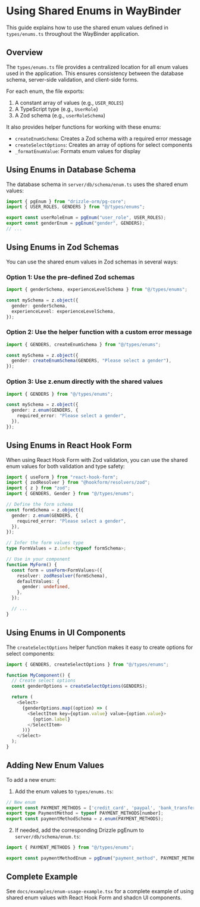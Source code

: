 # Using Shared Enums in WayBinder

This guide explains how to use the shared enum values defined in `types/enums.ts` throughout the WayBinder application.

## Overview

The `types/enums.ts` file provides a centralized location for all enum values used in the application. This ensures consistency between the database schema, server-side validation, and client-side forms.

For each enum, the file exports:

1. A constant array of values (e.g., `USER_ROLES`)
2. A TypeScript type (e.g., `UserRole`)
3. A Zod schema (e.g., `userRoleSchema`)

It also provides helper functions for working with these enums:

- `createEnumSchema`: Creates a Zod schema with a required error message
- `createSelectOptions`: Creates an array of options for select components
- `_formatEnumValue`: Formats enum values for display

## Using Enums in Database Schema

The database schema in `server/db/schema/enum.ts` uses the shared enum values:

```typescript
import { pgEnum } from "drizzle-orm/pg-core";
import { USER_ROLES, GENDERS } from "@/types/enums";

export const userRoleEnum = pgEnum("user_role", USER_ROLES);
export const genderEnum = pgEnum("gender", GENDERS);
// ...
```

## Using Enums in Zod Schemas

You can use the shared enum values in Zod schemas in several ways:

### Option 1: Use the pre-defined Zod schemas

```typescript
import { genderSchema, experienceLevelSchema } from "@/types/enums";

const mySchema = z.object({
  gender: genderSchema,
  experienceLevel: experienceLevelSchema,
});
```

### Option 2: Use the helper function with a custom error message

```typescript
import { GENDERS, createEnumSchema } from "@/types/enums";

const mySchema = z.object({
  gender: createEnumSchema(GENDERS, "Please select a gender"),
});
```

### Option 3: Use z.enum directly with the shared values

```typescript
import { GENDERS } from "@/types/enums";

const mySchema = z.object({
  gender: z.enum(GENDERS, {
    required_error: "Please select a gender",
  }),
});
```

## Using Enums in React Hook Form

When using React Hook Form with Zod validation, you can use the shared enum values for both validation and type safety:

```typescript
import { useForm } from "react-hook-form";
import { zodResolver } from "@hookform/resolvers/zod";
import { z } from "zod";
import { GENDERS, Gender } from "@/types/enums";

// Define the form schema
const formSchema = z.object({
  gender: z.enum(GENDERS, {
    required_error: "Please select a gender",
  }),
});

// Infer the form values type
type FormValues = z.infer<typeof formSchema>;

// Use in your component
function MyForm() {
  const form = useForm<FormValues>({
    resolver: zodResolver(formSchema),
    defaultValues: {
      gender: undefined,
    },
  });

  // ...
}
```

## Using Enums in UI Components

The `createSelectOptions` helper function makes it easy to create options for select components:

```typescript
import { GENDERS, createSelectOptions } from "@/types/enums";

function MyComponent() {
  // Create select options
  const genderOptions = createSelectOptions(GENDERS);

  return (
    <Select>
      {genderOptions.map((option) => (
        <SelectItem key={option.value} value={option.value}>
          {option.label}
        </SelectItem>
      ))}
    </Select>
  );
}
```

## Adding New Enum Values

To add a new enum:

1. Add the enum values to `types/enums.ts`:

```typescript
// New enum
export const PAYMENT_METHODS = ['credit_card', 'paypal', 'bank_transfer'] as const;
export type PaymentMethod = typeof PAYMENT_METHODS[number];
export const paymentMethodSchema = z.enum(PAYMENT_METHODS);
```

2. If needed, add the corresponding Drizzle pgEnum to `server/db/schema/enum.ts`:

```typescript
import { PAYMENT_METHODS } from "@/types/enums";

export const paymentMethodEnum = pgEnum("payment_method", PAYMENT_METHODS);
```

## Complete Example

See `docs/examples/enum-usage-example.tsx` for a complete example of using shared enum values with React Hook Form and shadcn UI components.
